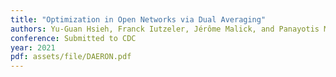 ```yaml
---
title: "Optimization in Open Networks via Dual Averaging"
authors: Yu-Guan Hsieh, Franck Iutzeler, Jérôme Malick, and Panayotis Mertikopoulos
conference: Submitted to CDC
year: 2021
pdf: assets/file/DAERON.pdf
---
```

